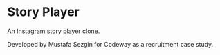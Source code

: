 # Story Player

An Instagram story player clone.

Developed by Mustafa Sezgin for Codeway as a recruitment case study.

